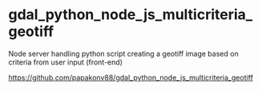 # gdal_python_node_js_multicriteria_geotiff
Node server handling python script creating a geotiff image based on criteria from user input (front-end)

https://github.com/papakonv88/gdal_python_node_js_multicriteria_geotiff
